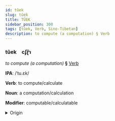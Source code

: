 ```yaml
---
id: tûek
slug: tûek
title: TÛEK
sidebar_position: 300
tags: [tûek, Verb, Sino-Tibetan]
description: to compute (a computation) § Verb
---
```


### tûek&emsp;<span kind="abugida">cʄɽ̑ɿ</span>

*to compute (a computation)* **§** [Verb](../../tags/Verb)

**IPA**: /ˈtu.ɛk/

**Verb**: to compute/calculate

**Noun**: a computation/calculation

**Modifier**: computable/calculatable

<details>
    <summary>Origin</summary>
    Burmese တွက် twak /twɛʔ/<br/>
    <em>Sino-Tibetan Language Family</em>
</details>